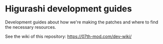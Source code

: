 # Higurashi development guides

Development guides about how we're making the patches and where to find the necessary resources.

See the wiki of this repository: https://07th-mod.com/dev-wiki/
